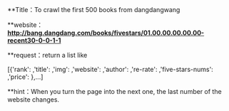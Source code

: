 **Title：To crawl the first 500 books from dangdangwang

**website：**http://bang.dangdang.com/books/fivestars/01.00.00.00.00.00-recent30-0-0-1-1**

**request：return a list like

[{'rank': ,'title': ,'img': ,'website': ,'author': ,'re-rate': ,'five-stars-nums': ,'price': },...]

**hint：When you turn the page into the next one, the last number of the website changes.
